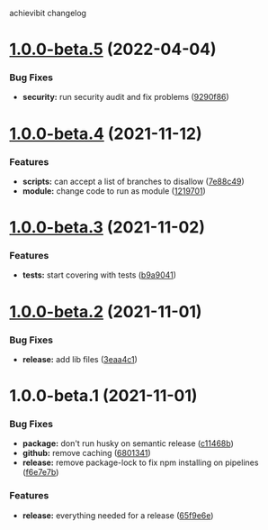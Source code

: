 achievibit changelog

# [1.0.0-beta.5](https://github.com/Kibibit/dev-tools/compare/v1.0.0-beta.4...v1.0.0-beta.5) (2022-04-04)


### Bug Fixes

* **security:** run security audit and fix problems ([9290f86](https://github.com/Kibibit/dev-tools/commit/9290f86bd5293dbe369cfded3046b20ef459b510))

# [1.0.0-beta.4](https://github.com/Kibibit/dev-tools/compare/v1.0.0-beta.3...v1.0.0-beta.4) (2021-11-12)


### Features

* **scripts:** can accept a list of branches to disallow ([7e88c49](https://github.com/Kibibit/dev-tools/commit/7e88c4910e127bd22672737a69edeed0cabfac0a))
* **module:** change code to run as module ([1219701](https://github.com/Kibibit/dev-tools/commit/121970194408e3215679167514767f6cd2294b23))

# [1.0.0-beta.3](https://github.com/Kibibit/dev-tools/compare/v1.0.0-beta.2...v1.0.0-beta.3) (2021-11-02)


### Features

* **tests:** start covering with tests ([b9a9041](https://github.com/Kibibit/dev-tools/commit/b9a90419c4e391d2fde8d783133e769868ead1de))

# [1.0.0-beta.2](https://github.com/Kibibit/dev-tools/compare/v1.0.0-beta.1...v1.0.0-beta.2) (2021-11-01)


### Bug Fixes

* **release:** add lib files ([3eaa4c1](https://github.com/Kibibit/dev-tools/commit/3eaa4c1a0f2a97c02cbdc7e7a25b782a22d48e96))

# 1.0.0-beta.1 (2021-11-01)


### Bug Fixes

* **package:** don't run husky on semantic release ([c11468b](https://github.com/Kibibit/dev-tools/commit/c11468bc2ae1c9a50372c9c392852f5564f047cf))
* **github:** remove caching ([6801341](https://github.com/Kibibit/dev-tools/commit/6801341bdc605dcb395bfdd0c4187c9af1c83b81))
* **release:** remove package-lock to fix npm installing on pipelines ([f6e7e7b](https://github.com/Kibibit/dev-tools/commit/f6e7e7b02ab13825044351b035627877d06b1590))


### Features

* **release:** everything needed for a release ([65f9e6e](https://github.com/Kibibit/dev-tools/commit/65f9e6e31cecf845b400856ba2bc64fa9cdb244d))
